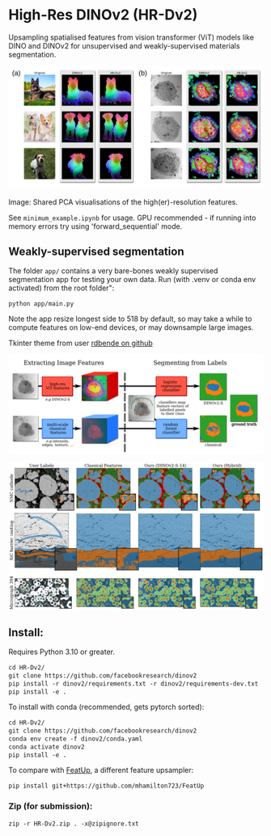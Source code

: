 # High-Res DINOv2 (HR-Dv2)

Upsampling spatialised features from vision transformer (ViT) models like DINO and DINOv2 for unsupervised and weakly-supervised materials segmentation.

<p align="center">
    <img src="repo/gh_header.png">
</p>
Image: Shared PCA visualisations of the high(er)-resolution features.

See `minimum_example.ipynb` for usage.
GPU recommended - if running into memory errors try using 'forward_sequential' mode. 



## Weakly-supervised segmentation

The folder `app/` contains a very bare-bones weakly supervised segmentation app for testing your own data. Run (with .venv or conda env activated) from the root folder":
```
python app/main.py
```
Note the app resize longest side to 518 by default, so may take a while to compute features on low-end devices, or may downsample large images.

Tkinter theme from user [rdbende on github](https://github.com/rdbende/Azure-ttk-theme)

<p align="center">
    <img src="repo/wss_workflow_cell.png">
</p>


<p align="center">
    <img src="repo/wss_supp_examples.png">
</p>


## Install:

Requires Python 3.10 or greater.

```
cd HR-Dv2/
git clone https://github.com/facebookresearch/dinov2
pip install -r dinov2/requirements.txt -r dinov2/requirements-dev.txt
pip install -e .
```

To install with conda (recommended, gets pytorch sorted):
```
cd HR-Dv2/
git clone https://github.com/facebookresearch/dinov2
conda env create -f dinov2/conda.yaml
conda activate dinov2
pip install -e .
```

To compare with [FeatUp](https://github.com/mhamilton723/FeatUp), a different feature upsampler:
```
pip install git+https://github.com/mhamilton723/FeatUp
```

### Zip (for submission):

```
zip -r HR-Dv2.zip . -x@zipignore.txt
```
